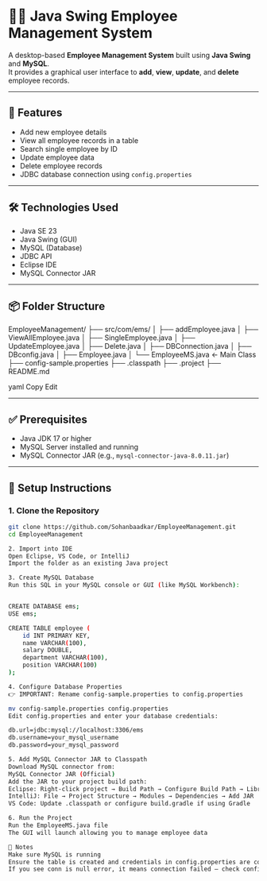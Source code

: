 # 🧑‍💼 Java Swing Employee Management System

A desktop-based **Employee Management System** built using **Java Swing** and **MySQL**.  
It provides a graphical user interface to **add**, **view**, **update**, and **delete** employee records.

---

## 🚀 Features

- Add new employee details
- View all employee records in a table
- Search single employee by ID
- Update employee data
- Delete employee records
- JDBC database connection using `config.properties`

---

## 🛠️ Technologies Used

- Java SE 23
- Java Swing (GUI)
- MySQL (Database)
- JDBC API
- Eclipse IDE
- MySQL Connector JAR

---

## 📦 Folder Structure

EmployeeManagement/
├── src/com/ems/
│ ├── addEmployee.java
│ ├── ViewAllEmployee.java
│ ├── SingleEmployee.java
│ ├── UpdateEmployee.java
│ ├── Delete.java
│ ├── DBConnection.java
│ ├── DBconfig.java
│ ├── Employee.java
│ └── EmployeeMS.java ← Main Class
├── config-sample.properties
├── .classpath
├── .project
├── README.md

yaml
Copy
Edit

---

## ✅ Prerequisites

- Java JDK 17 or higher
- MySQL Server installed and running
- MySQL Connector JAR (e.g., `mysql-connector-java-8.0.11.jar`)

---

## 🧰 Setup Instructions

### 1. Clone the Repository

```bash
git clone https://github.com/Sohanbaadkar/EmployeeManagement.git
cd EmployeeManagement

2. Import into IDE
Open Eclipse, VS Code, or IntelliJ
Import the folder as an existing Java project

3. Create MySQL Database
Run this SQL in your MySQL console or GUI (like MySQL Workbench):


CREATE DATABASE ems;
USE ems;

CREATE TABLE employee (
    id INT PRIMARY KEY,
    name VARCHAR(100),
    salary DOUBLE,
    department VARCHAR(100),
    position VARCHAR(100)
);

4. Configure Database Properties
👉 IMPORTANT: Rename config-sample.properties to config.properties

mv config-sample.properties config.properties
Edit config.properties and enter your database credentials:

db.url=jdbc:mysql://localhost:3306/ems
db.username=your_mysql_username
db.password=your_mysql_password

5. Add MySQL Connector JAR to Classpath
Download MySQL connector from:
MySQL Connector JAR (Official)
Add the JAR to your project build path:
Eclipse: Right-click project → Build Path → Configure Build Path → Libraries → Add External JARs
IntelliJ: File → Project Structure → Modules → Dependencies → Add JAR
VS Code: Update .classpath or configure build.gradle if using Gradle

6. Run the Project
Run the EmployeeMS.java file
The GUI will launch allowing you to manage employee data

📝 Notes
Make sure MySQL is running
Ensure the table is created and credentials in config.properties are correct
If you see conn is null error, it means connection failed – check config and JAR path
